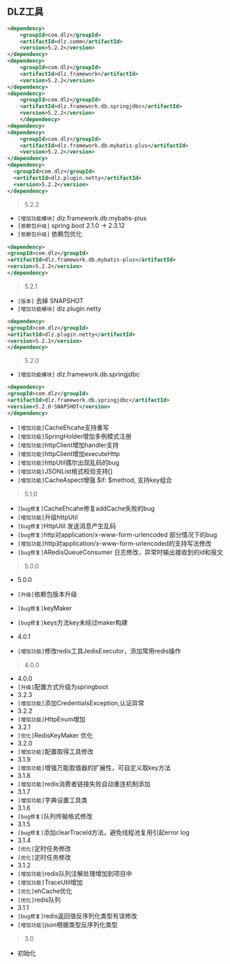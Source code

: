 ## DLZ工具
```xml
<dependency>
    <groupId>com.dlz</groupId>
    <artifactId>dlz.comm</artifactId>
    <version>5.2.2</version>
</dependency>
<dependency>
    <groupId>com.dlz</groupId>
    <artifactId>dlz.framework</artifactId>
    <version>5.2.2</version>
</dependency>
<dependency>
    <groupId>com.dlz</groupId>
    <artifactId>dlz.framework.db.springjdbc</artifactId>
    <version>5.2.2</version>
    </dependency>
<dependency>
<dependency>
    <groupId>com.dlz</groupId>
    <artifactId>dlz.framework.db.mybatis-plus</artifactId>
    <version>5.2.2</version>
</dependency>
<dependency>
  <groupId>com.dlz</groupId>
  <artifactId>dlz.plugin.netty</artifactId>
  <version>5.2.2</version>
</dependency>
```
>  5.2.2

* `[增加功能模块]`  dlz.framework.db.mybatis-plus
* `[依赖包升级]`  spring.boot 2.1.0 → 2.3.12
* `[依赖包升级]`  依赖包优化
```xml
<dependency>
<groupId>com.dlz</groupId>
<artifactId>dlz.framework.db.mybatis-plus</artifactId>
<version>5.2.2</version>
</dependency>
```

>  5.2.1

* `[版本]` 去掉 SNAPSHOT
* `[增加功能模块]`  dlz.plugin.netty
```xml
<dependency>
<groupId>com.dlz</groupId>
<artifactId>dlz.plugin.netty</artifactId>
<version>5.2.1</version>
</dependency>
```

> 5.2.0 

* `[增加功能模块]` dlz.framework.db.springjdbc
```xml
<dependency>
<groupId>com.dlz</groupId>
<artifactId>dlz.framework.db.springjdbc</artifactId>
<version>5.2.0-SNAPSHOT</version>
</dependency>
```
* `[增加功能]`CacheEhcahe支持重写
* `[增加功能]`SpringHolder增加多例模式注册
* `[增加功能]`httpClient增加handler支持
* `[增加功能]`httpClient增加executeHttp
* `[增加功能]`httpUtil偶尔出现乱码的bug
* `[增加功能]`JSONList格式校验支持[]
* `[增加功能]`CacheAspect增强 $if:  $method, 支持key组合
> 5.1.0

* `[bug修复]`CacheEhcahe修复addCache失败的bug
* `[增加功能]`升级httpUtil
* `[bug修复]`HttpUtil 发送消息产生乱码
* `[bug修复]`http对application/x-www-form-urlencoded 部分情况下的bug
* `[增加功能]`http对application/x-www-form-urlencoded的支持写法修改
* `[bug修复]`ARedisQueueConsumer 日志修改，异常时输出接收到的id和报文
> 5.0.0
 
* 5.0.0
* `[升级]`依赖包版本升级
* `[bug修复]`keyMaker
* `[bug修复]`keys方法key未经过maker构建

* 4.0.1 
* `[增加功能]`修改redis工具JedisExecutor，添加常用redis操作 
> 4.0.0

* 4.0.0
* `[升级]`配置方式升级为springboot
* 3.2.3 
* `[增加功能]`添加CredentialsException,认证异常
* 3.2.2 
* `[增加功能]`HttpEnum增加
* 3.2.1 
* `[优化]`RedisKeyMaker 优化
* 3.2.0 
* `[增加功能]`配置取得工具修改
* 3.1.9 
* `[增加功能]`增强万能取值器的扩展性，可自定义取key方法
* 3.1.8 
* `[增加功能]`redis消费者链接失败自动重连机制添加
* 3.1.7 
* `[增加功能]`字典设置工具类
* 3.1.6 
* `[bug修复]`队列传输格式修改
* 3.1.5 
* `[bug修复]`添加clearTraceId方法，避免线程池复用引起error log
* 3.1.4
* `[优化]`定时任务修改
* `[优化]`定时任务修改
* 3.1.2 
* `[增加功能]`redis队列注解处理增加到项目中
* `[增加功能]`TraceUtil增加
* `[优化]`ehCache优化
* `[优化]`redis队列
* 3.1.1 
* `[bug修复]`redis返回值反序列化类型有误修改
* `[增加功能]`json根据类型反序列化类型
> 3.0

* 初始化
